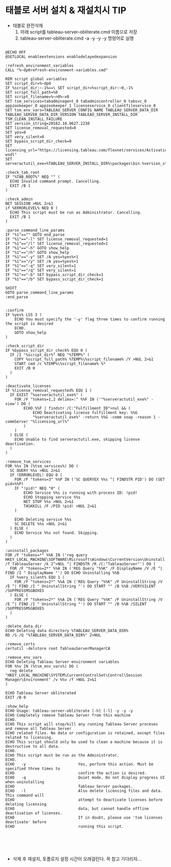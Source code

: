 # 태블로 서버 설치 & 재설치시 TIP
- 태블로 완전삭제
  1. 아래 script를 tableau-server-obliterate.cmd 이름으로 저장
  2. tableau-server-obliterate.cmd -a -y -y -y 명령어로 실행
<pre>
<code>
@ECHO OFF
@SETLOCAL enableextensions enabledelayedexpansion

:refresh_environment_variables
CALL "%~dp0refresh-environment-variables.cmd"

REM script global variables
SET script_dir=%~dp0
IF %script_dir:~-1%==\ SET script_dir=%script_dir:~0,-1%
SET script_full_path=%0
SET script_filename=%~n0%~x0
SET tsm_services=tabadminagent_0 tabadmincontroller_0 tabsvc_0 appzookeeper_0 appzookeeper_1 licenseservice_0 clientfileservice_0
SET tsm_env_vars=TABLEAU_SERVER_CONFIG_NAME TABLEAU_SERVER_DATA_DIR TABLEAU_SERVER_DATA_DIR_VERSION TABLEAU_SERVER_INSTALL_DIR TSM_CLEAN_INSTALL_FAILURE
SET version_string=20182.18.0627.2230
SET license_removal_requested=0
SET yes=0
SET very_silent=0
SET bypass_script_dir_check=0
SET licensing_url="https://licensing.tableau.com/flexnet/services/ActivationService?wsdl"
SET serveractutil_exe=%TABLEAU_SERVER_INSTALL_DIR%\packages\bin.%version_string%\serveractutil.exe

:check_tab_root
IF "%TAB_ROOT%" NEQ "" (
  ECHO Invalid command prompt. Cancelling.
  EXIT /B 1
)

:check_admin
NET SESSION >NUL 2>&1
if %ERRORLEVEL% NEQ 0 (
  ECHO This script must be run as Administrator. Cancelling.
  EXIT /B 1
)

:parse_command_line_params
IF "%1"=="" GOTO end_parse
IF "%1"=="-l" SET license_removal_requested=1
IF "%1"=="/l" SET license_removal_requested=1
IF "%1"=="-h" GOTO show_help
IF "%1"=="/h" GOTO show_help
IF "%1"=="-y" SET /A yes=%yes%+1
IF "%1"=="/y" SET /A yes=%yes%+1
IF "%1"=="-q" SET very_silent=1
IF "%1"=="/q" SET very_silent=1
IF "%1"=="-b" SET bypass_script_dir_check=1
IF "%1"=="/b" SET bypass_script_dir_check=1

SHIFT
GOTO parse_command_line_params
:end_parse


:confirm
IF %yes% LSS 3 (
    ECHO You must specify the '-y' flag three times to confirm running the script is desired
    ECHO.
    GOTO show_help
)

:check_script_dir
IF %bypass_script_dir_check% EQU 0 (
  IF /I "%script_dir%" NEQ "%TEMP%" (
    COPY %script_full_path% %TEMP%\%script_filename% /Y >NUL 2>&1
    START cmd /c %TEMP%\%script_filename% %*
    EXIT /B 0
  )
)

:deactivate_licenses
IF %license_removal_requested% EQU 1 (
  IF EXIST "%serveractutil_exe%" (
    FOR /F "tokens=1,2 delims=:" %%F IN ('"%serveractutil_exe%" -view') DO (
	    ECHO.%%F | findstr /C:"Fulfillment ID">nul && (
		    ECHO Deactivating license fulfillment key: %%G
            "%serveractutil_exe%" -return %%G -comm soap -reason 1 -commServer "%licensing_url%"
		)
    )
  ) ELSE (
    ECHO Unable to find serveractutil.exe, skipping license deactivation.
  )
)

:remove_tsm_services
FOR %%s IN (%tsm_services%) DO (
  SC QUERY %%s >NUL 2>&1
  IF !ERRORLEVEL! EQU 0 (
    FOR /F "tokens=3" %%P IN ('SC QUERYEX %%s ^| FINDSTR PID') DO (SET pid=%%P)
	IF "!pid!" NEQ "0" (
		ECHO Service %%s is running with process ID: !pid!
		ECHO Stopping service %%s
		NET STOP %%s >NUL 2>&1
		TASKKILL /F /PID !pid! >NUL 2>&1
	)

    ECHO Deleting service %%s
    SC DELETE %%s >NUL 2>&1
  ) ELSE (
    ECHO Service %%s not found. Skipping.
  )
)

:uninstall_packages
FOR /F "tokens=*" %%K IN ('reg query HKEY_LOCAL_MACHINE\SOFTWARE\Microsoft\Windows\CurrentVersion\Uninstall /f TableauServer /k 2^>NUL ^| FINDSTR /R /C:"TableauServer"') DO (
  FOR /F "tokens=2*" %%A IN ('REG Query "%%K" /F DisplayName /V /E ^| FIND /I " DisplayName "') DO ECHO Uninstalling %%B
  IF %very_silent% EQU 1 (
    FOR /F "tokens=2*" %%A IN ('REG Query "%%K" /F UninstallString /V /E ^| FIND /I " UninstallString "') DO START "" /B %%B /VERYSILENT /SUPPRESSMSGBOXES
  ) ELSE (
    FOR /F "tokens=2*" %%A IN ('REG Query "%%K" /F UninstallString /V /E ^| FIND /I " UninstallString "') DO START "" /B %%B /SILENT /SUPPRESSMSGBOXES
  )
)

:delete_data_dir
ECHO Deleting data directory %TABLEAU_SERVER_DATA_DIR%
RD /S /Q "%TABLEAU_SERVER_DATA_DIR%" 2>NUL

:remove_certs
certutil -delstore root TableauServerManagerCA

:remove_env_vars
ECHO Deleting Tableau Server environment variables
FOR %%v IN (%tsm_env_vars%) DO (
  reg delete "HKEY_LOCAL_MACHINE\SYSTEM\CurrentControlSet\Control\Session Manager\Environment" /v %%v /f >NUL 2>&1
)

ECHO Tableau Server obliterated
EXIT /B 0

:show_help
ECHO Usage: tableau-server-obliterate [-h] [-l] -y -y -y
ECHO Completely remove Tableau Server from this machine
ECHO.
ECHO This script will stop/kill any running Tableau Server proceses and remove all Tableau Server
ECHO related files. No data or configuration is retained, except files related to licensing.
ECHO This script should only be used to clean a machine because it is destructive to all data.
ECHO.
ECHO This script must be run as the Administrator.
ECHO.
ECHO   -y                       Yes, perform this action. Must be specified three times to
ECHO                            confirm the action is desired.
ECHO   -q                       Quiet mode. Do not display progress UI when uninstalling
ECHO                            Tableau Server packages.
ECHO   -l                       Also delete licensing files and data. This command will
ECHO                            attempt to deactivate licenses before deleting licensing
ECHO                            data, but cannot handle offline deactivation of licenses.
ECHO                            If in doubt, please use 'tsm licenses deactivate' before
ECHO                            running this script.


</pre>
</code>

- 삭제 후 재설치, 토폴로지 설정 시간이 오래걸린다. 꾹 참고 기다리자...
